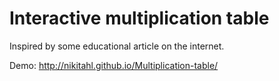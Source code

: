 # Interactive multiplication table

Inspired by some educational article on the internet.

Demo:
http://nikitahl.github.io/Multiplication-table/
